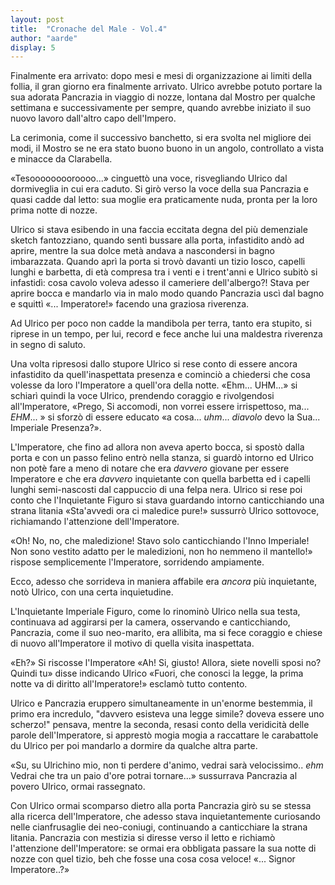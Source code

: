 ```yaml
---
layout: post
title:  "Cronache del Male - Vol.4"
author: "aarde"
display: 5
---
```

Finalmente era arrivato: dopo mesi e mesi di organizzazione ai limiti della follia, il gran giorno era finalmente arrivato.
Ulrico avrebbe potuto portare la sua adorata Pancrazia in viaggio di nozze, lontana dal Mostro per qualche settimana e successivamente per sempre, quando avrebbe iniziato il suo nuovo lavoro dall'altro capo dell'Impero. 

La cerimonia, come il successivo banchetto, si era svolta nel migliore dei modi, il Mostro se ne era stato buono buono in un angolo, controllato a vista e minacce da Clarabella.

«Tesooooooooroooo...» cinguettò una voce, risvegliando Ulrico dal dormiveglia in cui era caduto. Si girò verso la voce della sua Pancrazia e quasi cadde dal letto: sua moglie era praticamente nuda, pronta per la loro prima notte di nozze.

Ulrico si stava esibendo in una faccia eccitata degna del più demenziale sketch fantozziano, quando sentì bussare alla porta, infastidito andò ad aprire, mentre la sua dolce metà andava a nascondersi in bagno imbarazzata.
Quando aprì la porta si trovò davanti un tizio losco, capelli lunghi e barbetta, di età compresa tra i venti e i trent'anni e Ulrico subitò si infastidì: cosa cavolo voleva adesso il cameriere dell'albergo?! 
Stava per aprire bocca e mandarlo via in malo modo quando Pancrazia uscì dal bagno e squittì «... Imperatore!» facendo una graziosa riverenza. 

Ad Ulrico per poco non cadde la mandibola per terra, tanto era stupito, si riprese in un tempo, per lui, record e fece anche lui una maldestra riverenza in segno di saluto. 

Una volta ripresosi dallo stupore Ulrico si rese conto di essere ancora infastidito da quell'inaspettata presenza e cominciò a chiedersi che cosa volesse da loro l'Imperatore a quell'ora della notte.
«Ehm... UHM...» si schiarì quindi la voce Ulrico, prendendo coraggio e rivolgendosi all'Imperatore, «Prego, Si accomodi, non vorrei essere irrispettoso, ma... *EHM*... » si sforzò di essere educato «a cosa... *uhm*... *diavolo* devo la Sua... Imperiale Presenza?». 

L'Imperatore, che fino ad allora non aveva aperto bocca, si spostò dalla porta e con un passo felino entrò nella stanza, si guardò intorno ed Ulrico non potè fare a meno di notare che era *davvero* giovane per essere Imperatore e che era *davvero* inquietante con quella barbetta ed i capelli lunghi semi-nascosti dal cappuccio di una felpa nera. Ulrico si rese poi conto che l'Inquietante Figuro si stava guardando intorno canticchiando una strana litania «Sta'avvedi ora ci maledice pure!» sussurrò Ulrico sottovoce, richiamando l'attenzione dell'Imperatore.

«Oh! No, no, che maledizione! Stavo solo canticchiando l'Inno Imperiale! Non sono vestito adatto per le maledizioni, non ho nemmeno il mantello!» rispose semplicemente l'Imperatore, sorridendo ampiamente. 

Ecco, adesso che sorrideva in maniera affabile era *ancora* più inquietante, notò Ulrico, con una certa inquietudine.

L'Inquietante Imperiale Figuro, come lo rinominò Ulrico nella sua testa, continuava ad aggirarsi per la camera, osservando e canticchiando, Pancrazia, come il suo neo-marito, era allibita, ma si fece coraggio e chiese di nuovo all'Imperatore il motivo di quella visita inaspettata.

«Eh?» Si riscosse l'Imperatore «Ah! Si, giusto! Allora, siete novelli sposi no? Quindi tu» disse indicando Ulrico «Fuori, che conosci la legge, la prima notte va di diritto all'Imperatore!» esclamò tutto contento.

Ulrico e Pancrazia eruppero simultaneamente in un'enorme bestemmia, il primo era incredulo, "davvero esisteva una legge simile? doveva essere uno scherzo!" pensava, mentre la seconda, resasi conto della veridicità delle parole dell'Imperatore, si apprestò mogia mogia a raccattare le carabattole du Ulrico per poi mandarlo a dormire da qualche altra parte.

«Su, su Ulrichino mio, non ti perdere d'animo, vedrai sarà velocissimo.. *ehm* Vedrai che tra un paio d'ore potrai tornare...» sussurrava Pancrazia al povero Ulrico, ormai rassegnato.

Con Ulrico ormai scomparso dietro alla porta Pancrazia girò su se stessa alla ricerca dell'Imperatore, che adesso stava inquietantemente curiosando nelle cianfrusaglie dei neo-coniugi, continuando a canticchiare la strana litania. Pancrazia con mestizia si diresse verso il letto e richiamò l'attenzione dell'Imperatore: se ormai era obbligata passare la sua notte di nozze con quel tizio, beh che fosse una cosa cosa veloce!
«... Signor Imperatore..?»


